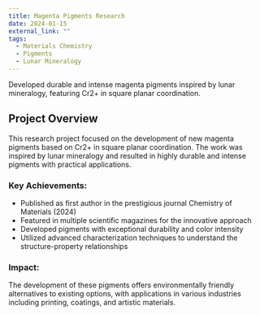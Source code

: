 ```yaml
---
title: Magenta Pigments Research
date: 2024-01-15
external_link: ""
tags:
  - Materials Chemistry
  - Pigments
  - Lunar Mineralogy
---
```


Developed durable and intense magenta pigments inspired by lunar mineralogy, featuring Cr2+ in square planar coordination.

<!--more-->

## Project Overview

This research project focused on the development of new magenta pigments based on Cr2+ in square planar coordination. The work was inspired by lunar mineralogy and resulted in highly durable and intense pigments with practical applications.

### Key Achievements:

- Published as first author in the prestigious journal Chemistry of Materials (2024)
- Featured in multiple scientific magazines for the innovative approach
- Developed pigments with exceptional durability and color intensity
- Utilized advanced characterization techniques to understand the structure-property relationships

### Impact:

The development of these pigments offers environmentally friendly alternatives to existing options, with applications in various industries including printing, coatings, and artistic materials.
